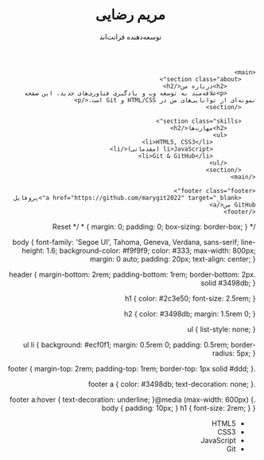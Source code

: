<!DOCTYPE html>
<html lang="fa" dir="rtl">
<head>
    <meta charset="UTF-8">
    <meta name="viewport" content="width=device-width, initial-scale=1.0">
    <title>رزومه آنلاین | مریم رضایی</title>
    <link rel="stylesheet" href="styles.css">
</head>
<body>
    <header class="header">
        <h1>مریم رضایی</h1>
        <p>توسعه‌دهنده فرانت‌اند</p>
    </header>

    <main>
        <section class="about">
            <h2>درباره من</h2>
            <p>علاقه‌مند به توسعه وب و یادگیری فناوری‌های جدید. این صفحه نمونه‌ای از توانایی‌های من در HTML/CSS و Git است.</p>
        </section>

        <section class="skills">
            <h2>مهارت‌ها</h2>
            <ul>
                <li>HTML5, CSS3</li>
                <li>JavaScript (مقدماتی)</li>
                <li>Git & GitHub</li>
            </ul>
        </section>
    </main>

    <footer class="footer">
        <a href="https://github.com/marygit2022" target="_blank">پروفایل GitHub من</a>
    </footer>
</body>
</html>
/* Reset */
* {
    margin: 0;
    padding: 0;
    box-sizing: border-box;
}

body {
    font-family: 'Segoe UI', Tahoma, Geneva, Verdana, sans-serif;
    line-height: 1.6;
    background-color: #f9f9f9;
    color: #333;
    max-width: 800px;
    margin: 0 auto;
    padding: 20px;
    text-align: center;
}

.header {
    margin-bottom: 2rem;
    padding-bottom: 1rem;
    border-bottom: 2px solid #3498db;
}

h1 {
    color: #2c3e50;
    font-size: 2.5rem;
}

h2 {
    color: #3498db;
    margin: 1.5rem 0;
}

ul {
    list-style: none;
}

ul li {
    background: #ecf0f1;
    margin: 0.5rem 0;
    padding: 0.5rem;
    border-radius: 5px;
}

.footer {
    margin-top: 2rem;
    padding-top: 1rem;
    border-top: 1px solid #ddd;
}

.footer a {
    color: #3498db;
    text-decoration: none;
}

.footer a:hover {
    text-decoration: underline;
}@media (max-width: 600px) {
    body {
        padding: 10px;
    }
    h1 {
        font-size: 2rem;
    }
}<link rel="stylesheet" href="https://cdnjs.cloudflare.com/ajax/libs/font-awesome/6.4.0/css/all.min.css">
<ul>
    <li><i class="fab fa-html5"></i> HTML5</li>
    <li><i class="fab fa-css3-alt"></i> CSS3</li>
    <li><i class="fab fa-js"></i> JavaScript</li>
    <li><i class="fab fa-git"></i> Git</li>
</ul>
